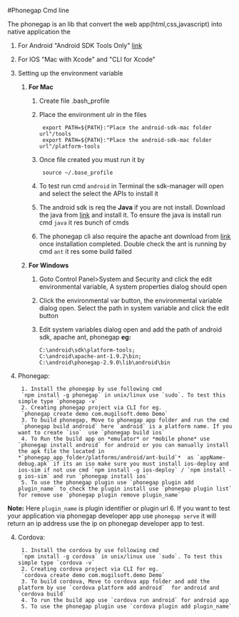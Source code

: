 


#Phonegap Cmd line

The phonegap is an lib that convert the web app(html,css,javascript) into native application the 


1. For Android "Android SDK Tools Only" [link](http://developer.android.com/sdk/index.html)
2. For IOS "Mac with Xcode" and "CLI for Xcode"
2. Setting up the environment variable 
	1. **For Mac**
		1. Create file .bash_profile
		2. Place the environment ulr in the files

	            export PATH=${PATH}:"Place the android-sdk-mac folder url"/tools
	            export PATH=${PATH}:"Place the android-sdk-mac folder url"/platform-tools

		3. Once file created you must run it by 
         	          
	            source ~/.base_profile
		4. To test run cmd `android` in Terminal the sdk-manager will open and select the select the APIs to install it
		5. The android sdk is req the **Java** if you are not install. Download the java from [link](http://www.oracle.com/technetwork/java/javase/downloads/index.html) and install it. To ensure the java is install run cmd `java` it res bunch of cmds
		6. The phonegap cli also require the apache ant download from [link](http://ant.apache.org/bindownload.cgi) once installation completed.  Double check the ant is running by cmd `ant` it res some build failed 
	2. **For Windows** 
		1. Goto Control Panel>System and Security and click the  edit environmental variable, A system properties dialog  should open 
		2. Click the environmental var button, the environmental variable dialog open. Select the path in system variable and click the edit button 
		3.  Edit system variables dialog open and add the path of android sdk, apache ant, phonegap 
    **eg:**
    
                C:\android\sdk\platform-tools;
                C:\android\apache-ant-1.9.2\bin;
                C:\android\phonegap-2.9.0\lib\android\bin
3. Phonegap:

		1. Install the phonegap by use following cmd  
		`npm install -g phonegap` in unix/linux use `sudo`. To test this simple type `phonegap -v`	
		2. Creating phonegap project via CLI for eg.
		`phonegap create demo com.mugilsoft.demo Demo`		
		3. To build phonegap, Move to phonegap app folder and run the cmd
		`phonegap build android` here `android` is a platform name. If you want to create `iso`  use `phonegap build ios`		
		4. To Run the build app on *emulator* or *mobile phone* use `phonegap install android` for android or you can manually install the apk file the located in *`phonegap_app_folder/platforms/android/ant-build`*  as `appName-debug.apk` if its an iso make sure you must install ios-deploy and ios-sim if not use cmd `npm install -g ios-deploy` / `npm install -g ios-sim` and run `phonegap install ios`
		5. To use the phonegap plugin use `phonegap plugin add plugin_name` to check the plugin install use `phonegap plugin list` for remove use `phonegap plugin remove plugin_name` 
**Note:** Here `plugin_name` is plugin identifier or plugin url
		6. If you want to test your application via phonegap developer app use `phonegap serve` it will return an ip address use the ip on phonegap developer app to test.
	
	
4. Cordova:

		1. Install the cordova by use following cmd  
		`npm install -g cordova` in unix/linux use `sudo`. To test this simple type `cordova -v`
		2. Creating cordova project via CLI for eg.
		`cordova create demo com.mugilsoft.demo Demo`
		3. To build cordova, Move to cordova app folder and add the platform by use `cordova platform add android`  for android and  `cordova build`
		4. To run the build app use `cordova run android` for android app
	 	5. To use the phonegap plugin use `cordova plugin add plugin_name`
		
